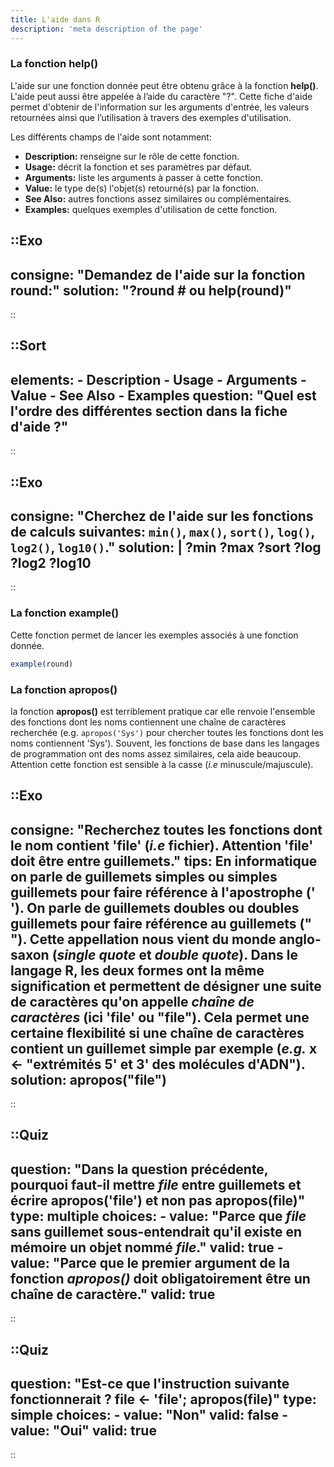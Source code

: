```yaml
---
title: L'aide dans R
description: 'meta description of the page'
---
```


### La fonction help()

L'aide sur une fonction donnée peut être obtenu grâce à la fonction **help()**. L'aide peut aussi être appelée à l’aide du caractère "?". Cette fiche d'aide permet d'obtenir de l'information sur les arguments d'entrée, les valeurs retournées ainsi que l’utilisation à travers des exemples d'utilisation.

Les différents champs de l'aide sont notamment:

- **Description:**  renseigne sur le rôle de cette fonction.
- **Usage:**  décrit la fonction et ses paramètres par défaut.
- **Arguments:** liste les arguments à passer à cette fonction.
- **Value:** le type de(s) l'objet(s) retourné(s) par la fonction.
- **See Also:** autres fonctions assez similaires ou complémentaires.
- **Examples:** quelques exemples d'utilisation de cette fonction.

::Exo
---
consigne: "Demandez de l'aide sur la fonction round:"
solution: "?round
    # ou
    help(round)"
---
::


::Sort
---
elements:
    - Description
    - Usage
    - Arguments
    - Value
    - See Also
    - Examples
question: "Quel est l'ordre des différentes section dans la fiche d'aide ?"
---
::

::Exo
---
consigne: "Cherchez de l'aide sur les fonctions de calculs suivantes: `min()`, `max()`, `sort()`, `log()`, `log2()`, `log10()`."
solution: |
    ?min
    ?max
    ?sort
    ?log
    ?log2
    ?log10
---
::

### La fonction example()

Cette fonction permet de lancer les exemples associés à une fonction donnée.

```r
example(round)
```

### La fonction apropos()

la fonction **apropos()** est terriblement pratique car elle renvoie l'ensemble des fonctions dont les noms contiennent une chaîne de caractères recherchée (e.g. `apropos('Sys')` pour chercher toutes les fonctions dont les noms contiennent 'Sys'). Souvent, les fonctions de base dans les langages de programmation ont des noms assez similaires, cela aide beaucoup. Attention cette fonction est sensible à la casse (*i.e* minuscule/majuscule).

::Exo
---
consigne: "Recherchez toutes les fonctions dont le nom contient 'file' (*i.e* fichier). Attention 'file' doit être entre guillemets."
tips: En informatique on parle de guillemets simples ou simples guillemets pour faire référence  à l'apostrophe (' '). On parle de guillemets doubles ou doubles guillemets pour faire référence au guillemets (" "). Cette appellation nous vient du monde anglo-saxon (*single quote* et *double quote*). Dans le langage R, les deux formes ont la même signification et permettent de désigner une suite de caractères qu'on appelle *chaîne de caractères* (ici 'file' ou "file"). Cela permet une certaine flexibilité si une chaîne de caractères contient un guillemet simple par exemple (*e.g.* x <- "extrémités 5' et 3' des molécules d'ADN").
solution: 
    apropos("file")
---
::

::Quiz
---
question: "Dans la question précédente, pourquoi faut-il mettre *file* entre guillemets et écrire apropos('file') et non pas apropos(file)"
type: multiple
choices:
    -   value: "Parce que *file* sans guillemet sous-entendrait qu'il existe en mémoire un objet nommé *file*."
        valid: true
    -   value: "Parce que le premier argument de la fonction *apropos()* doit obligatoirement être un chaîne de caractère."
        valid: true
---
::

::Quiz
---
question: "Est-ce que l'instruction suivante fonctionnerait ? file <- 'file'; apropos(file)"
type: simple
choices:
    -   value: "Non"
        valid: false
    -   value: "Oui"
        valid: true
---
::
